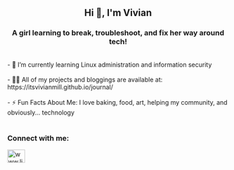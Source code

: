 <h2 align="center">
  Hi 👋, I'm Vivian 
</h2>
<h3 align="center"> 
  A girl learning to break, troubleshoot, and fix her way around tech!
</h3>
    <br>
    - 🌱 I’m currently learning Linux administration and information security
    <br>
        <br>
    - 👨‍💻 All of my projects and bloggings are available at: https://itsvivianmill.github.io/journal/
    <br>
        <br>
    - ⚡ Fun Facts About Me: I love baking, food, art, helping my community, and obviously... technology<br><br>

<h3 align="left">
  Connect with me:
</h3>
    <p align="left">
      <a href="https://linkedin.com/in/www.linkedin.com/in/vivianmiller" target="blank">
        <img align="center" src="https://raw.githubusercontent.com/rahuldkjain/github-profile-readme-generator/master/src/images/icons/Social/linked-in-alt.svg" alt="www.linkedin.com/in/vivianmiller" height="30" width="40" />
      </a>

<!-- Proudly created with GPRM ( https://gprm.itsvg.in ) -->
